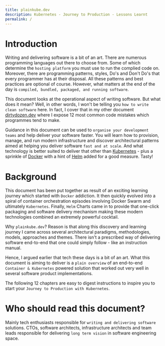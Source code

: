 ```yaml
---
title: plainkube.dev
description: Kubernetes - Journey to Production - Lessons Learnt
permalink: /
---
```


# Introduction

Writing and delivering software is a bit of an art. There are numerous programming languages out there to choose from. Some of which determine the `hosting platform` you must use to run the complied code on. Moreover, there are programming patterns, styles, Do's and Don't Do's that every programmer has at their disposal. All these patterns and best practices are optional of course. However, what matters at the end of the day is `compiled, bundled, packaged, and running software`.

This document looks at the operational aspect of writing software. But what does it mean? Well, in other words, I won't be telling you `how to write clean software` here. In fact, I cover that in my other document [dirtydozen.dev](https://dirtydozen.dev) where I expose 12 most common code mistakes which programmes tend to make.

Guidance in this document can be used to `organise your development teams` and help deliver your software faster. You will learn how to provision, manage, and run modern infrastructure and discover architectural patterns aimed at helping you deliver software `fast and at scale`. And what technology is better suited to deliver that other than [Kubernetes](https://kubernetes.io/) - plus a sprinkle of [Docker](https://www.docker.com/) with a hint of [Helm](https://helm.sh/) added for a good measure. Tasty!

# Background

This document has been put together as result of an exciting learning journey which started with `Docker` addiction. It then quickly evolved into a spiral of container orchestration episodes involving Docker Swarm and ultimately `Kubernetes`. Finally, `Helm` Charts came in to provide that one-click packaging and software delivery mechanism making these modern technologies combined an extremely powerful cocktail.

Why `plainkube.dev`? Reason is that along this discovery and learning journey I came across several architectural paradigms, methodologies, models, approaches and themes. There isn't a prescribed way of delivering software end-to-end that one could simply follow - like an instruction manual.

Hence, I argued earlier that tech these days is a bit of an art. What this document is aiming to deliver is a `plain overview` of an end-to-end `Container & Kubernetes` powered solution that worked out very well in several software product implementations.

The following 12 chapters are easy to digest instructions to inspire you to start your `Journey to Production with Kubernetes`.

# Who should read this document?

Mainly tech enthusiasts responsible for `writing and delivering software` solutions. CTOs, software architects, infrastructure architects and team leads responsible for delivering `long term vision` in software engineering space.